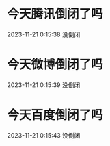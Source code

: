 # 今天腾讯倒闭了吗

2023-11-21 0:15:38 没倒闭

# 今天微博倒闭了吗

2023-11-21 0:15:39 没倒闭

# 今天百度倒闭了吗

2023-11-21 0:15:43 没倒闭

